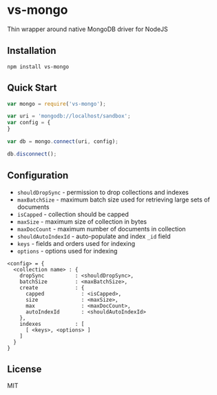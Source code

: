 vs-mongo
========

Thin wrapper around native MongoDB driver for NodeJS


Installation
------------

```
npm install vs-mongo
```


Quick Start
-----------

```javascript
var mongo = require('vs-mongo');

var uri = 'mongodb://localhost/sandbox';
var config = {
}

var db = mongo.connect(uri, config);

db.disconnect();
```


Configuration
-------------

  - `shouldDropSync` - permission to drop collections and indexes
  - `maxBatchSize` - maximum batch size used for retrieving large sets of documents
  - `isCapped` - collection should be capped
  - `maxSize` - maximum size of collection in bytes
  - `maxDocCount` - maximum number of documents in collection
  - `shouldAutoIndexId` - auto-populate and index `_id` field
  - `keys` - fields and orders used for indexing
  - `options` - options used for indexing

```
<config> = {
  <collection name> : {
    dropSync          : <shouldDropSync>,
    batchSize         : <maxBatchSize>,
    create            : {
      capped            : <isCapped>,
      size              : <maxSize>,
      max               : <maxDocCount>,
      autoIndexId       : <shouldAutoIndexId>
    },
    indexes           : [
      [ <keys>, <options> ]
    ]
  }
}
```


License
-------

MIT
